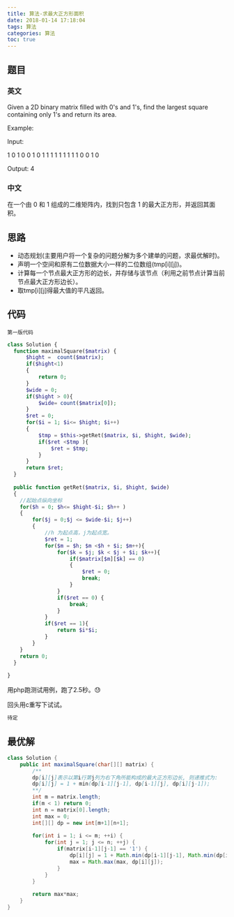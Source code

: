 ```yaml
---
title: 算法-求最大正方形面积
date: 2018-01-14 17:18:04
tags: 算法
categories: 算法
toc: true
---
```

## 题目
### 英文
Given a 2D binary matrix filled with 0's and 1's, find the largest square containing only 1's and return its area.

Example:

Input: 

1 0 1 0 0
1 0 1 1 1
1 1 1 1 1
1 0 0 1 0

Output: 4
### 中文
在一个由 0 和 1 组成的二维矩阵内，找到只包含 1 的最大正方形，并返回其面积。

## 思路
- 动态规划(主要用户将一个复杂的问题分解为多个建单的问题，求最优解时)。
- 声明一个空间和原有二位数据大小一样的二位数组(tmp[i][j])。
- 计算每一个节点最大正方形的边长，并存储与该节点（利用之前节点计算当前节点最大正方形边长）。
- 取tmp[i][j]得最大值的平凡返回。
## 代码

`第一版代码`

```php
class Solution {
  function maximalSquare($matrix) {
      $hight =  count($matrix);
      if($hight<1)
      {
          return 0;
      }
      $wide = 0;
      if($hight > 0){
          $wide= count($matrix[0]);
      }
      $ret = 0;
      for($i = 1; $i<= $hight; $i++)
      {
          $tmp = $this->getRet($matrix, $i, $hight, $wide);
          if($ret <$tmp ){
              $ret = $tmp;
          }
      }
      return $ret;
  }
    
  public function getRet($matrix, $i, $hight, $wide)
  {
    //起始点纵向坐标  
    for($h = 0; $h<= $hight-$i; $h++ )
    {   
        for($j = 0;$j <= $wide-$i; $j++)
        {
            //h 为起点高，j为起点宽。
            $ret = 1;
            for($m = $h; $m <$h + $i; $m++){
                for($k = $j; $k < $j + $i; $k++){
                    if($matrix[$m][$k] == 0)
                    {
                        $ret = 0;
                        break;
                    }
                }
                if($ret == 0) {
                    break;
                }
            }
            if($ret == 1){
                return $i*$i;
            }
        }
    }
    return 0;
  }
    
}

```

用php跑测试用例，跑了2.5秒。😓

回头用c重写下试试。
```c
待定
```
## 最优解

```java
class Solution {
    public int maximalSquare(char[][] matrix) {
        /**
        dp[i][j]表示以第i行第j列为右下角所能构成的最大正方形边长, 则递推式为: 
        dp[i][j] = 1 + min(dp[i-1][j-1], dp[i-1][j], dp[i][j-1]);
        **/
        int m = matrix.length;
        if(m < 1) return 0;
        int n = matrix[0].length;
        int max = 0;
        int[][] dp = new int[m+1][n+1];
        
        for(int i = 1; i <= m; ++i) {
            for(int j = 1; j <= n; ++j) {
                if(matrix[i-1][j-1] == '1') {
                    dp[i][j] = 1 + Math.min(dp[i-1][j-1], Math.min(dp[i-1][j], dp[i][j-1]));
                    max = Math.max(max, dp[i][j]); 
                }
            }
        }
        
        return max*max;
    }
}
```